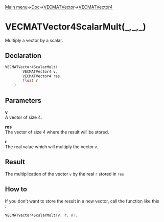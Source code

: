 [Main menu](../../../../Readme.md)->[Doc](../../../VECMATKit.md)->[VECMATVector](../../VECMATVector.md)->[VECMATVector4](../../VECMATVector4.md)

# VECMATVector4ScalarMult(\_,\_,\_)
Multiply a vector by a scalar.

## **Declaration**
```C
VECMATVector4ScalarMult(
        VECMATVector4 v,
        VECMATVector4 res,
        float r
    )
```


## **Parameters**
**v**\
A vector of size 4.

**res**\
The vector of size 4 where the result will be stored.

**r**\
The real value which will multiply the vector `v`.

## **Result**
The multiplication of the vector `v` by the real `r` stored in `res`

## **How to**
If you don't want to store the result in a new vector, call the function like this :
```C
VECMATVector4ScalarMult(v, r, v);
```
